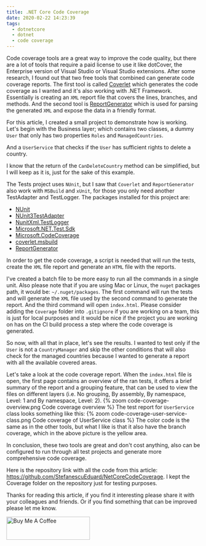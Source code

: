```yaml
---
title: .NET Core Code Coverage
date: 2020-02-22 14:23:39
tags:
  - dotnetcore
  - dotnet
  - code coverage
---
```


Code coverage tools are a great way to improve the code quality, but there are a lot of tools that require a paid license to use it like dotCover, the Enterprise version of Visual Studio or Visual Studio extensions. After some research, I found out that two free tools that combined can generate code coverage reports. The first tool is called [Coverlet](https://github.com/tonerdo/coverlet) which generates the code coverage as I wanted and it's also working with .NET Framework. Essentially is creating an `XML` report file that covers the lines, branches, and methods. And the second tool is [ReportGenerator](https://github.com/danielpalme/ReportGenerator) which is used for parsing the generated `XML` and expose the data in a friendly format.

For this article, I created a small project to demonstrate how is working.
Let's begin with the Business layer; which contains two classes, a dummy `User` that only has two properties `Roles` and `ManagedCountries`.

<script src="https://gist.github.com/StefanescuEduard/dcbeb1fcdaa4e019c9764ab5ec8df0fb.js"></script>

And a `UserService` that checks if the `User` has sufficient rights to delete a country.

<script src="https://gist.github.com/StefanescuEduard/6e13369330c8e1a32d424da04d94ba2e.js"></script>

I know that the return of the `CanDeleteCountry` method can be simplified, but I will keep as it is, just for the sake of this example.

The Tests project uses `NUnit`, but I saw that `Coverlet` and `ReportGenerator` also work with `MSBuild` and `xUnit`, for those you only need another TestAdapter and TestLogger. The packages installed for this project are:

- [NUnit](https://www.nuget.org/packages/NUnit)
- [NUnit3TestAdapter](https://www.nuget.org/packages/NUnit3TestAdapter)
- [NunitXml.TestLogger](https://www.nuget.org/packages/NunitXml.TestLogger)
- [Microsoft.NET.Test.Sdk](https://www.nuget.org/packages/Microsoft.NET.Test.Sdk)
- [Microsoft.CodeCoverage](https://www.nuget.org/packages/Microsoft.CodeCoverage)
- [coverlet.msbuild](https://www.nuget.org/packages/coverlet.msbuild)
- [ReportGenerator](https://www.nuget.org/packages/ReportGenerator)

In order to get the code coverage, a script is needed that will run the tests, create the `XML` file report and generate an `HTML` file with the reports.

<script src="https://gist.github.com/StefanescuEduard/d7b91fa0c49c422b22b5911de2bd9566.js"></script>

I've created a batch file to be more easy to run all the commands in a single unit. Also please note that if you are using Mac or Linux, the `nuget` packages path, it would be: `~/.nuget/packages`.
The first command will run the tests and will generate the `XML` file used by the second command to generate the report. And the third command will open `index.html`.
Please consider adding the `Coverage` folder into `.gitignore` if you are working on a team, this is just for local purposes and it would be nice if the project you are working on has on the CI build process a step where the code coverage is generated.

So now, with all that in place, let's see the results. I wanted to test only if the `User` is not a `CountryManager` and skip the other conditions that will also check for the managed countries because I wanted to generate a report with all the available covered areas.

<script src="https://gist.github.com/StefanescuEduard/efe808ad09dfbbd596fcc7afc2219f76.js"></script>

Let's take a look at the code coverage report. When the `index.html` file is open, the first page contains an overview of the ran tests, it offers a brief summary of the report and a grouping feature, that can be used to view the files on different layers (i.e. No grouping, By assembly, By namespace, Level: 1 and By namespace, Level: 2).
{% zoom code-coverage-overview.png Code coverage overview %}
The test report for `UserService` class looks something like this:
{% zoom code-coverage-user-service-class.png Code coverage of UserService class %}
The color code is the same as in the other tools, but what I like is that it also have the branch coverage, which in the above picture is the yellow area.

In conclusion, these two tools are great and don't cost anything, also can be configured to run through all test projects and generate more comprehensive code coverage.

Here is the repository link with all the code from this article: https://github.com/StefanescuEduard/NetCoreCodeCoverage. I kept the Coverage folder on the repository just for testing purposes.

Thanks for reading this article, if you find it interesting please share it with your colleagues and friends. Or if you find something that can be improved please let me know.

<a href="https://www.buymeacoffee.com/edstefanescu" target="_blank"><img src="https://cdn.buymeacoffee.com/buttons/v2/default-yellow.png" alt="Buy Me A Coffee" style="height: 60px !important;width: 217px !important;" ></a>